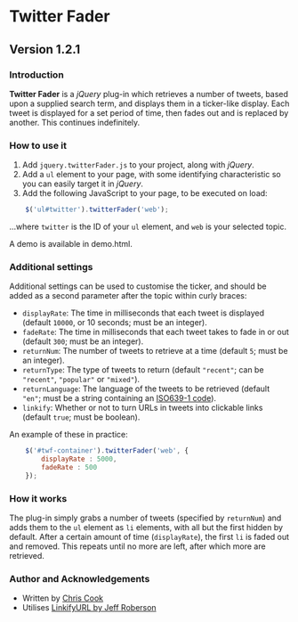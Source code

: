 # Twitter Fader

## Version 1.2.1

### Introduction

__Twitter Fader__ is a _jQuery_ plug-in which retrieves a number of tweets, based upon a supplied search term, and displays them in a ticker-like display. Each tweet is displayed for a set period of time, then fades out and is replaced by another. This continues indefinitely.

### How to use it

1. Add `jquery.twitterFader.js` to your project, along with _jQuery_.
2. Add a `ul` element to your page, with some identifying characteristic so you can easily target it in _jQuery_.
3. Add the following JavaScript to your page, to be executed on load:

```javascript
	$('ul#twitter').twitterFader('web');
```

...where `twitter` is the ID of your `ul` element, and `web` is your selected topic.

A demo is available in demo.html.

### Additional settings

Additional settings can be used to customise the ticker, and should be added as a second parameter after the topic within curly braces:

+ `displayRate`: The time in milliseconds that each tweet is displayed (default `10000`, or 10 seconds; must be an integer).
+ `fadeRate`: The time in milliseconds that each tweet takes to fade in or out (default `300`; must be an integer).
+ `returnNum`: The number of tweets to retrieve at a time (default `5`; must be an integer).
+ `returnType`: The type of tweets to return (default `"recent"`; can be `"recent"`, `"popular"` or `"mixed"`).
+ `returnLanguage`: The language of the tweets to be retrieved (default `"en"`; must be a string containing an [ISO639-1 code](en.wikipedia.org/wiki/List_of_ISO_639-1_codes)).
+ `linkify`: Whether or not to turn URLs in tweets into clickable links (default `true`; must be boolean).

An example of these in practice:

```javascript
	$('#twf-container').twitterFader('web', {
		displayRate : 5000,
		fadeRate : 500
	});
```

### How it works

The plug-in simply grabs a number of tweets (specified by `returnNum`) and adds them to the `ul` element as `li` elements, with all but the first hidden by default. After a certain amount of time (`displayRate`), the first `li` is faded out and removed. This repeats until no more are left, after which more are retrieved.

### Author and Acknowledgements

+ Written by [Chris Cook](http://chris-cook.co.uk)
+ Utilises [LinkifyURL by Jeff Roberson](https://github.com/jmrware/LinkifyURL)
